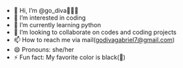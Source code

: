 - 👋 Hi, I’m @go_diva🤍🩶🖤
- 👀 I’m interested in coding
- 🌱 I’m currently learning python
- 💞️ I’m looking to collaborate on codes and coding projects
- 📫 How to reach me via mail(godivagabriel7@gmail.com)
- 😄 Pronouns: she/her
- ⚡ Fun fact: My favorite color is black(🖤)

<!---
godiva006/godiva006 is a ✨ special ✨ repository because its `README.md` (this file) appears on your GitHub profile.
You can click the Preview link to take a look at your changes.
--->
